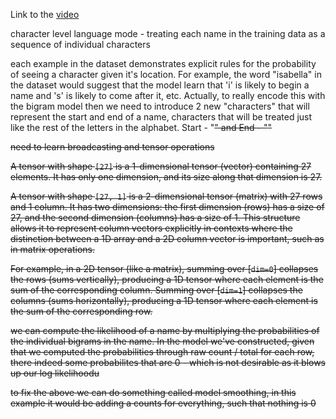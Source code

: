 Link to the [video](https://www.youtube.com/watch?v=PaCmpygFfXo)

character level language mode - treating each name  in the training data as a sequence of individual characters

each example in the dataset demonstrates explicit rules for the probability of seeing a character given it's location. For example, the word "isabella" in the dataset would suggest that the model learn that 'i' is likely to begin a name and 's' is likely to come after it, etc. Actually, to really encode this with the bigram model then we need to introduce 2 new "characters" that will represent the start and end of a name, characters that will be treated just like the rest of the letters in the alphabet. Start - "<S>" and End - "<E>"


need to learn broadcasting and tensor operations

A tensor with shape `[27]` is a 1-dimensional tensor (vector) containing 27 elements. It has only one dimension, and its size along that dimension is 27.

A tensor with shape `[27, 1]` is a 2-dimensional tensor (matrix) with 27 rows and 1 column. It has two dimensions: the first dimension (rows) has a size of 27, and the second dimension (columns) has a size of 1. This structure allows it to represent column vectors explicitly in contexts where the distinction between a 1D array and a 2D column vector is important, such as in matrix operations.

For example, in a 2D tensor (like a matrix), summing over [`dim=0`] collapses the 
rows (sums vertically), producing a 1D tensor where each element is the sum of the corresponding column. Summing over [`dim=1`] collapses the columns (sums horizontally), producing a 1D tensor where each element is the sum of the corresponding row.

we can compute the likelihood of a name by multiplying the probabilities of the individual bigrams in the name. In the model we've constructed, given that we computed the probabilities through raw count / total for each row, there indeed some probabilites that are 0 - which is not desirable as it blows up our log likelihoodu

to fix the above we can do something called model smoothing, in this example it would be adding a counts for everything, such that nothing is 0
